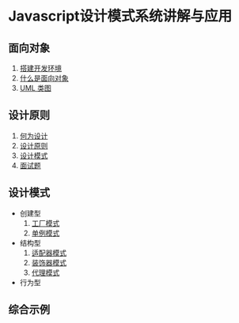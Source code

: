 # Javascript设计模式系统讲解与应用

## 面向对象

1. [搭建开发环境](https://github.com/negrochn/study-imooc/blob/master/255/doc/搭建开发环境.md)
2. [什么是面向对象](https://github.com/negrochn/study-imooc/blob/master/255/doc/什么是面向对象.md)
3. [UML 类图](https://github.com/negrochn/study-imooc/blob/master/255/doc/UML%20%E7%B1%BB%E5%9B%BE.md)



## 设计原则

1. [何为设计](https://github.com/negrochn/study-imooc/blob/master/255/doc/%E4%BD%95%E4%B8%BA%E8%AE%BE%E8%AE%A1.md)
2. [设计原则](https://github.com/negrochn/study-imooc/blob/master/255/doc/%E8%AE%BE%E8%AE%A1%E5%8E%9F%E5%88%99.md)
3. [设计模式](https://github.com/negrochn/study-imooc/blob/master/255/doc/%E8%AE%BE%E8%AE%A1%E6%A8%A1%E5%BC%8F.md)
4. [面试题](https://github.com/negrochn/study-imooc/blob/master/255/doc/%E9%9D%A2%E8%AF%95%E9%A2%98.md)

## 设计模式

- 创建型
  1. [工厂模式](https://github.com/negrochn/study-imooc/blob/master/255/doc/%E5%B7%A5%E5%8E%82%E6%A8%A1%E5%BC%8F.md)
  2. [单例模式](https://github.com/negrochn/study-imooc/blob/master/255/doc/%E5%8D%95%E4%BE%8B%E6%A8%A1%E5%BC%8F.md)
- 结构型
  1. [适配器模式](https://github.com/negrochn/study-imooc/blob/master/255/doc/%E9%80%82%E9%85%8D%E5%99%A8%E6%A8%A1%E5%BC%8F.md)
  2. [装饰器模式](https://github.com/negrochn/study-imooc/blob/master/255/doc/%E8%A3%85%E9%A5%B0%E5%99%A8%E6%A8%A1%E5%BC%8F.md)
  3. [代理模式](https://github.com/negrochn/study-imooc/blob/master/255/doc/%E4%BB%A3%E7%90%86%E6%A8%A1%E5%BC%8F.md)
- 行为型

## 综合示例

